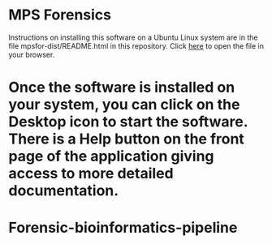 # MPS Forensics #

Instructions on installing this software on a Ubuntu Linux system are in the file mpsfor-dist/README.html in this repository. Click [here](http://bobbuckley.net.au/work/) to open the file in your browser.

Once the software is installed on your system, you can click on the Desktop icon to start the software. There is a Help button on the front page of the application giving access to more detailed documentation.
=======
# Forensic-bioinformatics-pipeline
